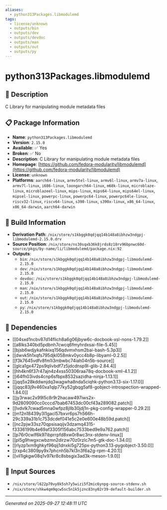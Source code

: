 ```yaml
---
aliases:
  - python313Packages.libmodulemd
tags:
  - license/unknown
  - outputs/bin
  - outputs/dev
  - outputs/devdoc
  - outputs/man
  - outputs/out
  - outputs/py
---
```


# python313Packages.libmodulemd

## 📝 Description

C Library for manipulating module metadata files

## 📋 Package Information

- **Name**: `python313Packages.libmodulemd`
- **Version**: `2.15.0`
- **Available**: ✅ Yes
- **Broken**: ✅ No
- **Description**: C Library for manipulating module metadata files
- **Homepage**: [https://github.com/fedora-modularity/libmodulemd](https://github.com/fedora-modularity/libmodulemd)
- **License**: `unknown`
- **Platforms**: `aarch64-linux`, `armv5tel-linux`, `armv6l-linux`, `armv7a-linux`, `armv7l-linux`, `i686-linux`, `loongarch64-linux`, `m68k-linux`, `microblaze-linux`, `microblazeel-linux`, `mips-linux`, `mips64-linux`, `mips64el-linux`, `mipsel-linux`, `powerpc-linux`, `powerpc64-linux`, `powerpc64le-linux`, `riscv32-linux`, `riscv64-linux`, `s390-linux`, `s390x-linux`, `x86_64-linux`, `x86_64-darwin`, `aarch64-darwin`

## 🔧 Build Information

- **Derivation Path**: `/nix/store/s1kbggk0qdjqq14b148a8ibhzw3ndgpj-libmodulemd-2.15.0.drv`
- **Source Position**: `/nix/store/ns30sqxb36k8jrds8z18rv96bpnwc60d-source/pkgs/by-name/li/libmodulemd/package.nix:92`
- **Outputs**:
  - `bin`:  `/nix/store/s1kbggk0qdjqq14b148a8ibhzw3ndgpj-libmodulemd-2.15.0`
  - `dev`:  `/nix/store/s1kbggk0qdjqq14b148a8ibhzw3ndgpj-libmodulemd-2.15.0`
  - `devdoc`:  `/nix/store/s1kbggk0qdjqq14b148a8ibhzw3ndgpj-libmodulemd-2.15.0`
  - `man`:  `/nix/store/s1kbggk0qdjqq14b148a8ibhzw3ndgpj-libmodulemd-2.15.0`
  - `out`:  `/nix/store/s1kbggk0qdjqq14b148a8ibhzw3ndgpj-libmodulemd-2.15.0`
  - `py`:  `/nix/store/s1kbggk0qdjqq14b148a8ibhzw3ndgpj-libmodulemd-2.15.0`

## 🔗 Dependencies

- [[04sxd1ncbv87d14flich8a6g06jbyw6c-docbook-xsl-nons-1.79.2]]
- [[a8lks340bd5pdbnh7cwcq6fmyhrdxsai-file-5.45]]
- [[bjsb6wdjykafnkixq156qdvmxhsm2bai-bash-5.3p3]]
- [[dwvk5h1xqfs795djkl058mkv0ycc4b8p-libyaml-0.2.5]]
- [[f3k7645vdfv8fm1i3mbwbc74iah04n5b-source]]
- [[glca1gx472ps9qlivbdf7z5jdcdnsp9l-glib-2.84.4]]
- [[hh4kn6f37r47ajn4z4xss50306raa78q-docbook-xml-4.1.2]]
- [[i64fh03ivds4cnp6sfbpx8532sazidha-ninja-1.13.1]]
- [[jqq5x28kddwnjdq3wagwha8nda5ciqhk-python3.13-six-1.17.0]]
- [[jqqc83j9v460xa1qlp77ky52gbqg5af8-gobject-introspection-wrapped-1.84.0]]
- [[jy3rwac2x99l5c8r9r2hacaw497iws2x-9d2809090cc0cccd7bab67453dc00cf43a289082.patch]]
- [[lvdvlk7cwad5mna0wfpz8jllb30jdj1n-pkg-config-wrapper-0.29.2]]
- [[m12n18439y3l1gacl57bxvr6ps7h566h-29c339a31b1c753dcdef041e5c2e0e600e48b59d.patch]]
- [[nc2pjw33sz70qpsisaqijv3dzamq4315-f3336199b4e69af3305f156abc7533bed9e9a762.patch]]
- [[p76r0cwlf6k97ibprrpfd8xw0r8wc3nx-stdenv-linux]]
- [[pl5g9hwgxcwbzmn2dirzw70z0rzlc7m5-gtk-doc-1.34.0]]
- [[rlyzp1xm9ghkyf96qij1dnxki5g725px-python3.13-pygobject-3.50.0]]
- [[rxp4c3809py9x7phcnh5b7kl3n3f6a2g-rpm-4.20.1]]
- [[vil1lgkgw08q1v97kr8c8sbsgix3ad3k-meson-1.9.0]]

## 📁 Input Sources

- `/nix/store/l622p70vy8k5sh7y5wizi5f2mic6ynpg-source-stdenv.sh`
- `/nix/store/shkw4qm9qcw5sc5n1k5jznc83ny02r39-default-builder.sh`

---
*Generated on 2025-09-27 12:48:11 UTC*
